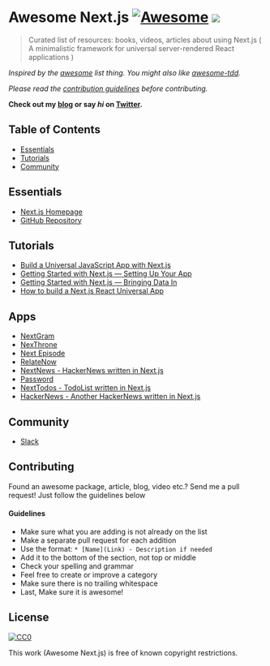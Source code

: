 # Awesome Next.js [![Awesome](https://cdn.rawgit.com/sindresorhus/awesome/d7305f38d29fed78fa85652e3a63e154dd8e8829/media/badge.svg)](https://github.com/sindresorhus/awesome) ![](https://img.shields.io/badge/unicodeveloper-approved-brightgreen.svg)

> Curated list of resources: books, videos, articles about using Next.js ( A minimalistic framework for universal server-rendered React applications  )

*Inspired by the [awesome](https://github.com/sindresorhus/awesome) list thing. You might also like [awesome-tdd](https://github.com/unicodeveloper/awesome-tdd).*

*Please read the [contribution guidelines](#guidelines) before contributing.*

**Check out my [blog](https://goodheads.io) or say *hi* on [Twitter](https://twitter.com/unicodeveloper).**

## Table of Contents

- [Essentials](#essentials)
- [Tutorials](#tutorials)
- [Community](#community)

## Essentials

* [Next.js Homepage](https://zeit.co/blog/next)
* [GitHub Repository](https://github.com/zeit/next.js)

## Tutorials

* [Build a Universal JavaScript App with Next.js](https://auth0.com/blog/building-universal-apps-with-nextjs)
* [Getting Started with Next.js — Setting Up Your App](https://labs.redantler.com/getting-started-with-next-js-article-one-a1d9780ea9e0#.863nl4wnq)
* [Getting Started with Next.js — Bringing Data In](https://labs.redantler.com/getting-started-with-next-js-bringing-data-in-bf40558698e2#.twjv5xk5w)
* [How to build a Next.js React Universal App](https://medium.com/cosmicjs/how-to-build-a-next-js-react-universal-app-e610a0bc2124#.b8ayt9f39)

## Apps

* [NextGram](https://github.com/zeit/nextgram)
* [NexThrone](https://github.com/auth0-blog/nextjs-got)
* [Next Episode](https://github.com/timneutkens/next-episode)
* [RelateNow](https://github.com/RelateNow/relate)
* [NextNews - HackerNews written in Next.js](https://github.com/now-examples/next-news)
* [Password](https://github.com/dotcypress/password)
* [NextTodos - TodoList written in Next.js](https://github.com/lipp/next-todos)
* [HackerNews - Another HackerNews written in Next.js](https://github.com/lipp/hackernews)

## Community

* [Slack](https://zeit.chat)


## Contributing
Found an awesome package, article, blog, video etc.? Send me a pull request! Just follow the guidelines below

#### Guidelines

* Make sure what you are adding is not already on the list
* Make a separate pull request for each addition
* Use the format: `* [Name](Link) - Description if needed`
* Add it to the bottom of the section, not top or middle
* Check your spelling and grammar
* Feel free to create or improve a category
* Make sure there is no trailing whitespace
* Last, Make sure it is awesome!


## License

[![CC0](https://i.creativecommons.org/p/zero/1.0/88x31.png)](https://creativecommons.org/publicdomain/zero/1.0/)

This work (Awesome Next.js) is free of known copyright restrictions.

